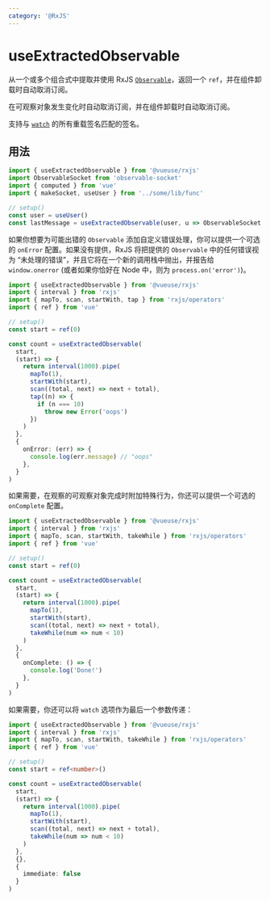 ```yaml
---
category: '@RxJS'
---
```


# useExtractedObservable

从一个或多个组合式中提取并使用 RxJS [`Observable`](https://rxjs.dev/guide/observable)，返回一个 `ref`，并在组件卸载时自动取消订阅。

在可观察对象发生变化时自动取消订阅，并在组件卸载时自动取消订阅。

支持与 [`watch`](https://vuejs.org/guide/essentials/watchers.html#basic-example) 的所有重载签名匹配的签名。

## 用法

```ts
import { useExtractedObservable } from '@vueuse/rxjs'
import ObservableSocket from 'observable-socket'
import { computed } from 'vue'
import { makeSocket, useUser } from '../some/lib/func'

// setup()
const user = useUser()
const lastMessage = useExtractedObservable(user, u => ObservableSocket.create(makeSocket(u.id)).down)
```

如果你想要为可能出错的 `Observable` 添加自定义错误处理，你可以提供一个可选的 `onError` 配置。如果没有提供，RxJS 将把提供的 `Observable` 中的任何错误视为 “未处理的错误”，并且它将在一个新的调用栈中抛出，并报告给 `window.onerror` (或者如果你恰好在 Node 中，则为 `process.on('error')`)。

```ts
import { useExtractedObservable } from '@vueuse/rxjs'
import { interval } from 'rxjs'
import { mapTo, scan, startWith, tap } from 'rxjs/operators'
import { ref } from 'vue'

// setup()
const start = ref(0)

const count = useExtractedObservable(
  start,
  (start) => {
    return interval(1000).pipe(
      mapTo(1),
      startWith(start),
      scan((total, next) => next + total),
      tap((n) => {
        if (n === 10)
          throw new Error('oops')
      })
    )
  },
  {
    onError: (err) => {
      console.log(err.message) // "oops"
    },
  }
)
```

如果需要，在观察的可观察对象完成时附加特殊行为，你还可以提供一个可选的 `onComplete` 配置。

```ts
import { useExtractedObservable } from '@vueuse/rxjs'
import { interval } from 'rxjs'
import { mapTo, scan, startWith, takeWhile } from 'rxjs/operators'
import { ref } from 'vue'

// setup()
const start = ref(0)

const count = useExtractedObservable(
  start,
  (start) => {
    return interval(1000).pipe(
      mapTo(1),
      startWith(start),
      scan((total, next) => next + total),
      takeWhile(num => num < 10)
    )
  },
  {
    onComplete: () => {
      console.log('Done!')
    },
  }
)
```

如果需要，你还可以将 `watch` 选项作为最后一个参数传递：

```ts
import { useExtractedObservable } from '@vueuse/rxjs'
import { interval } from 'rxjs'
import { mapTo, scan, startWith, takeWhile } from 'rxjs/operators'
import { ref } from 'vue'

// setup()
const start = ref<number>()

const count = useExtractedObservable(
  start,
  (start) => {
    return interval(1000).pipe(
      mapTo(1),
      startWith(start),
      scan((total, next) => next + total),
      takeWhile(num => num < 10)
    )
  },
  {},
  {
    immediate: false
  }
)
```
